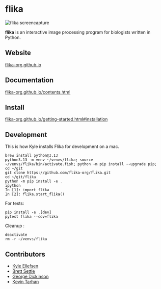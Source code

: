 # flika

![flika screencapture](flika/docs/_static/img/flika_screencapture.gif)

**flika** is an interactive image processing program for biologists written in Python.

## Website
[flika-org.github.io](http://flika-org.github.io/)

## Documentation
[flika-org.github.io/contents.html](http://flika-org.github.io/contents.html)

## Install
[flika-org.github.io/getting-started.html#installation](http://flika-org.github.io/getting-started.html#installation)

## Development

This is how Kyle installs Flika for development on a mac.

```fish
brew install python@3.13
python3.13 -m venv ~/venvs/flika; source ~/venvs/flika/bin/activate.fish; python -m pip install --upgrade pip;
cd ~/git
git clone https://github.com/flika-org/flika.git
cd ~/git/flika
python -m pip install -e .
ipython
In [1]: import flika
In [2]: flika.start_flika()
```

For tests:
```fish
pip install -e .[dev]
pytest flika --cov=flika
```

Cleanup :
```fish
deactivate
rm -r ~/venvs/flika
```


## Contributors

- [Kyle Ellefsen](https://github.com/KyleEllefsen)
- [Brett Settle](https://github.com/BrettJSettle)
- [George Dickinson](https://github.com/gddickinson)
- [Kevin Tarhan](https://github.com/KevinTarhan)


